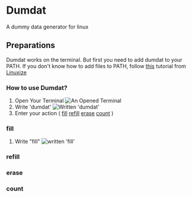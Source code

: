 # Dumdat

A dummy data generator for linux

## Preparations

Dumdat works on the terminal. But first you need to add dumdat to your PATH. If you don't know how to add files to PATH, follow [this](https://linuxize.com/post/how-to-add-directory-to-path-in-linux/) tutorial from [Linuxize](https://linuxize.com/)

### How to use Dumdat?

1. Open Your Terminal ![An Opened Terminal](https://github.com/kaiserthe13th/Dumdat/tree/main/img/1.png)
1. Write 'dumdat' ![Written 'dumdat'](https://github.com/kaiserthe13th/Dumdat/tree/main/img/2.png)
1. Enter your action (
[fill](https://github.com/kaiserthe13th/Dumdat/blob/main/README.md#fill)
[refill](https://github.com/kaiserthe13th/Dumdat/blob/main/README.md#refill)
[erase](https://github.com/kaiserthe13th/Dumdat/blob/main/README.md#erase)
[count](https://github.com/kaiserthe13th/Dumdat/blob/main/README.md#count) )

### fill

1. Write "fill"
![written 'fill'](https://github.com/kaiserthe13th/Dumdat/tree/main/img/fill-1.png)

### refill

### erase

### count
